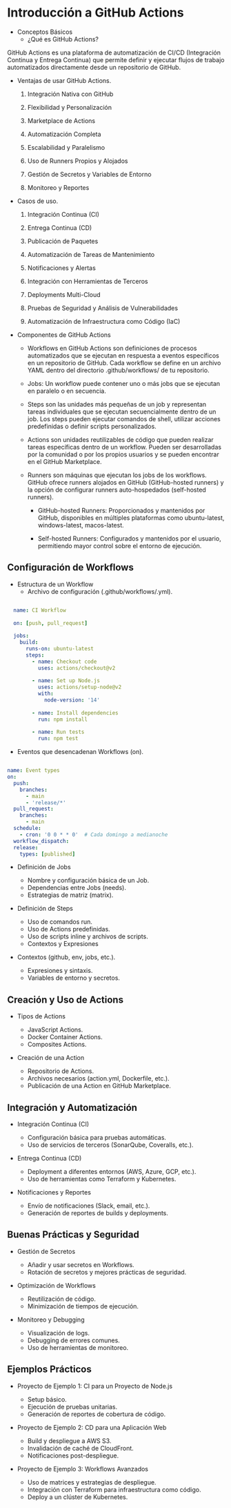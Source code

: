 # Introducción a GitHub Actions

- Conceptos Básicos
  - ¿Qué es GitHub Actions?
 
GitHub Actions es una plataforma de automatización de CI/CD (Integración Continua y Entrega Continua) que permite definir y ejecutar flujos de trabajo automatizados directamente desde un repositorio de GitHub. 

  - Ventajas de usar GitHub Actions.

    1. Integración Nativa con GitHub
    
    2. Flexibilidad y Personalización
    
    3. Marketplace de Actions
    
    4. Automatización Completa
    
    5. Escalabilidad y Paralelismo
    
    6. Uso de Runners Propios y Alojados
    
    7. Gestión de Secretos y Variables de Entorno
    
    8. Monitoreo y Reportes
      
  - Casos de uso.

    1. Integración Continua (CI)
    
    2. Entrega Continua (CD)
    
    3. Publicación de Paquetes
    
    4. Automatización de Tareas de Mantenimiento
    
    5. Notificaciones y Alertas
  
    6. Integración con Herramientas de Terceros
       
    7. Deployments Multi-Cloud
    
    8. Pruebas de Seguridad y Análisis de Vulnerabilidades
    
    9. Automatización de Infraestructura como Código (IaC)

- Componentes de GitHub Actions
  - Workflows en GitHub Actions son definiciones de procesos automatizados que se ejecutan en respuesta a eventos específicos en un repositorio de GitHub. Cada workflow se define en un archivo YAML dentro del directorio .github/workflows/ de tu repositorio.

  - Jobs: Un workflow puede contener uno o más jobs que se ejecutan en paralelo o en secuencia.
  
  - Steps son las unidades más pequeñas de un job y representan tareas individuales que se ejecutan secuencialmente dentro de un job. Los steps pueden ejecutar comandos de shell, utilizar acciones predefinidas o definir scripts personalizados.
    
  - Actions son unidades reutilizables de código que pueden realizar tareas específicas dentro de un workflow. Pueden ser desarrolladas por la comunidad o por los propios usuarios y se pueden encontrar en el GitHub Marketplace.
    
  - Runners son máquinas que ejecutan los jobs de los workflows. GitHub ofrece runners alojados en GitHub (GitHub-hosted runners) y la opción de configurar runners auto-hospedados (self-hosted runners).

    - GitHub-hosted Runners: Proporcionados y mantenidos por GitHub, disponibles en múltiples plataformas como ubuntu-latest, windows-latest, macos-latest.
      
    - Self-hosted Runners: Configurados y mantenidos por el usuario, permitiendo mayor control sobre el entorno de ejecución.

## Configuración de Workflows

- Estructura de un Workflow
  - Archivo de configuración (.github/workflows/<nombre>.yml).

```yml

  name: CI Workflow
  
  on: [push, pull_request]
  
  jobs:
    build:
      runs-on: ubuntu-latest
      steps:
        - name: Checkout code
          uses: actions/checkout@v2
  
        - name: Set up Node.js
          uses: actions/setup-node@v2
          with:
            node-version: '14'
  
        - name: Install dependencies
          run: npm install
  
        - name: Run tests
          run: npm test
```
  - Eventos que desencadenan Workflows (on).
```yml

name: Event types
on:
  push:
    branches:
      - main
      - 'release/*'
  pull_request:
    branches:
      - main
  schedule:
    - cron: '0 0 * * 0'  # Cada domingo a medianoche
  workflow_dispatch:
  release:
    types: [published]
```

- Definición de Jobs
  - Nombre y configuración básica de un Job.
  - Dependencias entre Jobs (needs).
  - Estrategias de matriz (matrix).

- Definición de Steps
  - Uso de comandos run.
  - Uso de Actions predefinidas.
  - Uso de scripts inline y archivos de scripts.
  - Contextos y Expresiones

- Contextos (github, env, jobs, etc.).
  - Expresiones y sintaxis.
  - Variables de entorno y secretos.

 ## Creación y Uso de Actions

- Tipos de Actions
  - JavaScript Actions.
  - Docker Container Actions.
  - Composites Actions.
    
- Creación de una Action
  - Repositorio de Actions.
  - Archivos necesarios (action.yml, Dockerfile, etc.).
  - Publicación de una Action en GitHub Marketplace.

## Integración y Automatización

- Integración Continua (CI)
  - Configuración básica para pruebas automáticas.
  - Uso de servicios de terceros (SonarQube, Coveralls, etc.).

- Entrega Continua (CD)
  - Deployment a diferentes entornos (AWS, Azure, GCP, etc.).
  - Uso de herramientas como Terraform y Kubernetes.

- Notificaciones y Reportes
  - Envío de notificaciones (Slack, email, etc.).
  - Generación de reportes de builds y deployments.

## Buenas Prácticas y Seguridad

- Gestión de Secretos
  - Añadir y usar secretos en Workflows.
  - Rotación de secretos y mejores prácticas de seguridad.

- Optimización de Workflows
  - Reutilización de código.
  - Minimización de tiempos de ejecución.

- Monitoreo y Debugging
  - Visualización de logs.
  - Debugging de errores comunes.
  - Uso de herramientas de monitoreo.

## Ejemplos Prácticos

- Proyecto de Ejemplo 1: CI para un Proyecto de Node.js
  - Setup básico.
  - Ejecución de pruebas unitarias.
  - Generación de reportes de cobertura de código.
    
- Proyecto de Ejemplo 2: CD para una Aplicación Web
  - Build y despliegue a AWS S3.
  - Invalidación de caché de CloudFront.
  - Notificaciones post-despliegue.
    
- Proyecto de Ejemplo 3: Workflows Avanzados
  - Uso de matrices y estrategias de despliegue.
  - Integración con Terraform para infraestructura como código.
  - Deploy a un clúster de Kubernetes.
